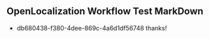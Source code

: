 ## OpenLocalization Workflow Test MarkDown
* db680438-f380-4dee-869c-4a6d1df56748 thanks!

<!--HONumber=Aug16_HO3-->


